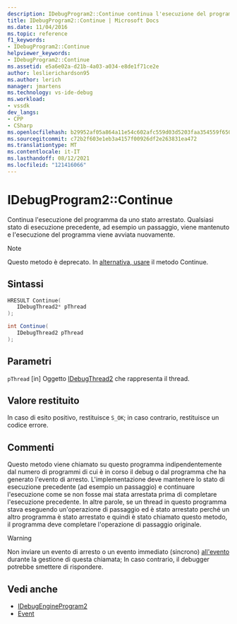 ```yaml
---
description: IDebugProgram2::Continue continua l'esecuzione del programma da uno stato arrestato. Qualsiasi stato di esecuzione precedente, ad esempio un passaggio, viene mantenuto e l'esecuzione del programma viene avviata nuovamente.
title: IDebugProgram2::Continue | Microsoft Docs
ms.date: 11/04/2016
ms.topic: reference
f1_keywords:
- IDebugProgram2::Continue
helpviewer_keywords:
- IDebugProgram2::Continue
ms.assetid: e5a6e02a-d21b-4a03-a034-e8de1f71ce2e
author: leslierichardson95
ms.author: lerich
manager: jmartens
ms.technology: vs-ide-debug
ms.workload:
- vssdk
dev_langs:
- CPP
- CSharp
ms.openlocfilehash: b29952af05a864a11e54c602afc559d03d5203faa354559f65079cb73a00cc43
ms.sourcegitcommit: c72b2f603e1eb3a4157f00926df2e263831ea472
ms.translationtype: MT
ms.contentlocale: it-IT
ms.lasthandoff: 08/12/2021
ms.locfileid: "121416066"
---
```

# <a name="idebugprogram2continue"></a>IDebugProgram2::Continue
Continua l'esecuzione del programma da uno stato arrestato. Qualsiasi stato di esecuzione precedente, ad esempio un passaggio, viene mantenuto e l'esecuzione del programma viene avviata nuovamente.

> [!NOTE]
> Questo metodo è deprecato. In [alternativa, usare](../../../extensibility/debugger/reference/idebugprocess3-continue.md) il metodo Continue.

## <a name="syntax"></a>Sintassi

```cpp
HRESULT Continue( 
   IDebugThread2* pThread
);
```

```csharp
int Continue( 
   IDebugThread2 pThread
);
```

## <a name="parameters"></a>Parametri
`pThread` [in] Oggetto [IDebugThread2](../../../extensibility/debugger/reference/idebugthread2.md) che rappresenta il thread.

## <a name="return-value"></a>Valore restituito
 In caso di esito positivo, restituisce `S_OK`; in caso contrario, restituisce un codice errore.

## <a name="remarks"></a>Commenti
 Questo metodo viene chiamato su questo programma indipendentemente dal numero di programmi di cui è in corso il debug o dal programma che ha generato l'evento di arresto. L'implementazione deve mantenere lo stato di esecuzione precedente (ad esempio un passaggio) e continuare l'esecuzione come se non fosse mai stata arrestata prima di completare l'esecuzione precedente. In altre parole, se un thread in questo programma stava eseguendo un'operazione di passaggio ed è stato arrestato perché un altro programma è stato arrestato e quindi è stato chiamato questo metodo, il programma deve completare l'operazione di passaggio originale.

> [!WARNING]
> Non inviare un evento di arresto o un evento immediato (sincrono) [all'evento](../../../extensibility/debugger/reference/idebugeventcallback2-event.md) durante la gestione di questa chiamata; In caso contrario, il debugger potrebbe smettere di rispondere.

## <a name="see-also"></a>Vedi anche
- [IDebugEngineProgram2](../../../extensibility/debugger/reference/idebugengineprogram2.md)
- [Event](../../../extensibility/debugger/reference/idebugeventcallback2-event.md)
